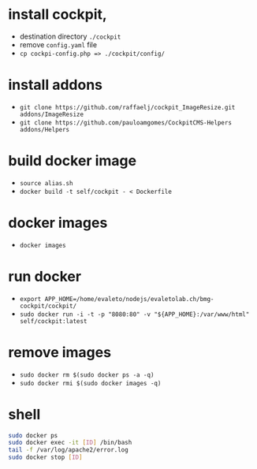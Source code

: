 # install cockpit,

* destination directory `./cockpit`
* remove `config.yaml` file
* `cp cockpi-config.php => ./cockpit/config/`


# install addons

* `git clone https://github.com/raffaelj/cockpit_ImageResize.git addons/ImageResize`
* `git clone https://github.com/pauloamgomes/CockpitCMS-Helpers addons/Helpers`

# build docker image
* `source alias.sh`
* `docker build -t self/cockpit - < Dockerfile`

# docker images

* `docker images`

# run docker

* `export APP_HOME=/home/evaleto/nodejs/evaletolab.ch/bmg-cockpit/cockpit/`
* `sudo docker run -i -t -p "8080:80" -v "${APP_HOME}:/var/www/html"  self/cockpit:latest`

# remove images

* `sudo docker rm $(sudo docker ps -a -q)`
* `sudo docker rmi $(sudo docker images -q)`

# shell 

``` bash
sudo docker ps
sudo docker exec -it [ID] /bin/bash
tail -f /var/log/apache2/error.log
sudo docker stop [ID]
```
